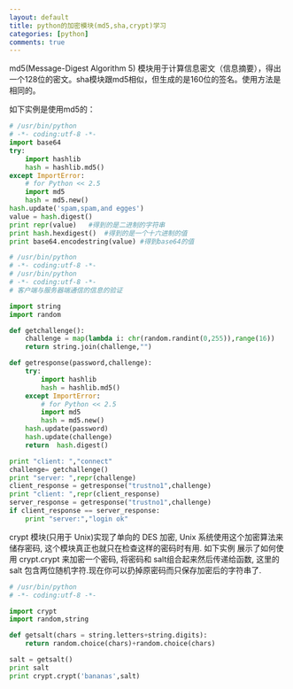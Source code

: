 ```yaml
---
layout: default
title: python的加密模块(md5,sha,crypt)学习
categories: [python]
comments: true
---
```

md5(Message-Digest Algorithm 5) 模块用于计算信息密文（信息摘要），得出一个128位的密文。sha模块跟md5相似，但生成的是160位的签名。使用方法是相同的。

如下实例是使用md5的：

```python
# /usr/bin/python
# -*- coding:utf-8 -*-
import base64
try:
    import hashlib
    hash = hashlib.md5()
except ImportError:
    # for Python << 2.5
    import md5
    hash = md5.new()
hash.update('spam,spam,and egges')
value = hash.digest()
print repr(value)   #得到的是二进制的字符串
print hash.hexdigest()  #得到的是一个十六进制的值
print base64.encodestring(value) #得到base64的值
```
```python
# /usr/bin/python
# -*- coding:utf-8 -*-
# /usr/bin/python
# -*- coding:utf-8 -*-
# 客户端与服务器端通信的信息的验证

import string
import random

def getchallenge():
    challenge = map(lambda i: chr(random.randint(0,255)),range(16))
    return string.join(challenge,"")

def getresponse(password,challenge):
    try:
        import hashlib
        hash = hashlib.md5()
    except ImportError:
        # for Python << 2.5
        import md5
        hash = md5.new()
    hash.update(password)
    hash.update(challenge)
    return  hash.digest()

print "client: ","connect"
challenge= getchallenge()
print "server: ",repr(challenge)
client_response = getresponse("trustno1",challenge)
print "client: ",repr(client_response)
server_response = getresponse("trustno1",challenge)
if client_response == server_response:
    print "server:","login ok"
```
crypt 模块(只用于 Unix)实现了单向的 DES 加密, Unix 系统使用这个加密算法来储存密码, 这个模块真正也就只在检查这样的密码时有用.
如下实例 展示了如何使用 crypt.crypt 来加密一个密码, 将密码和 salt组合起来然后传递给函数, 这里的 salt 包含两位随机字符.现在你可以扔掉原密码而只保存加密后的字符串了.

```python
# /usr/bin/python
# -*- coding:utf-8 -*-

import crypt
import random,string

def getsalt(chars = string.letters+string.digits):
    return random.choice(chars)+random.choice(chars)

salt = getsalt()
print salt
print crypt.crypt('bananas',salt)
```
